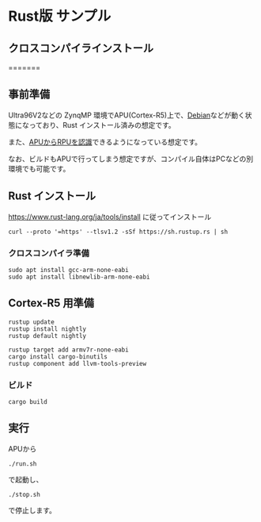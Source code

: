
# Rust版 サンプル

## クロスコンパイラインストール
=======

## 事前準備

Ultra96V2などの ZynqMP 環境でAPU(Cortex-R5)上で、[Debian](https://qiita.com/ikwzm/items/c7687406e82ab95ac697)などが動く状態になっており、Rust インストール済みの想定です。

また、[APUからRPUを認識](https://qiita.com/Ryuz/items/c972485f4bd4ec97153d)できるようになっている想定です。


なお、ビルドもAPUで行ってしまう想定ですが、コンパイル自体はPCなどの別環境でも可能です。


## Rust インストール

https://www.rust-lang.org/ja/tools/install
に従ってインストール

```
curl --proto '=https' --tlsv1.2 -sSf https://sh.rustup.rs | sh
```

### クロスコンパイラ準備

```
sudo apt install gcc-arm-none-eabi
sudo apt install libnewlib-arm-none-eabi
```

## Cortex-R5 用準備

```
rustup update
rustup install nightly
rustup default nightly

rustup target add armv7r-none-eabi
cargo install cargo-binutils
rustup component add llvm-tools-preview
```


### ビルド

```
cargo build
```


## 実行

APUから

```
./run.sh
```

で起動し、

```
./stop.sh
```

で停止します。
